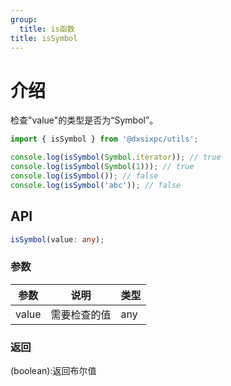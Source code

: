 ```yaml
---
group:
  title: is函数
title: isSymbol
---
```


# 介绍

检查"value"的类型是否为“Symbol”。

```js
import { isSymbol } from '@dxsixpc/utils';

console.log(isSymbol(Symbol.iterator)); // true
console.log(isSymbol(Symbol(1))); // true
console.log(isSymbol()); // false
console.log(isSymbol('abc')); // false
```

## API

```typescript
isSymbol(value: any);
```

### 参数

| 参数  | 说明         | 类型 |
| ----- | ------------ | ---- |
| value | 需要检查的值 | any  |

### 返回

(boolean):返回布尔值
